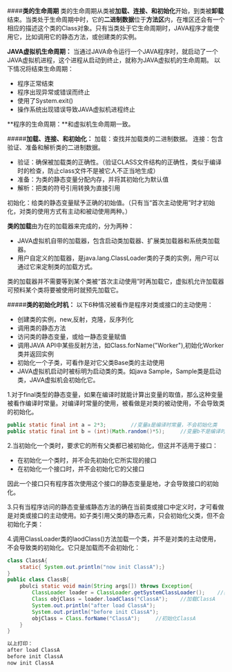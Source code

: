 ####**类的生命周期**
类的生命周期从类被**加载、连接、和初始化**开始，到类被**卸载**结束。当类处于生命周期中时，它的**二进制数据**位于**方法区**内，在堆区还会有一个相应的描述这个类的Class对象。只有当类处于它生命周期时，JAVA程序才能使用它，比如调用它的静态方法，或创建类的实例。

**JAVA虚拟机生命周期：**
当通过JAVA命令运行一个JAVA程序时，就启动了一个JAVA虚拟机进程，这个进程从启动到终止，就称为JAVA虚拟机的生命周期。
以下情况将结束生命周期：
* 程序正常结束
* 程序出现异常或错误而终止
* 使用了System.exit()
* 操作系统出现错误导致JAVA虚拟机进程终止

**程序的生命周期：**和虚拟机生命周期一致。

#####**加载、连接、和初始化：**
加载：查找并加载类的二进制数据。
连接：包含验证、准备和解析类的二进制数据。
* 验证：确保被加载类的正确性。（验证CLASS文件结构的正确性，类似于编译时的检查，防止class文件不是被它人不正当地生成）
* 准备：为类的静态变量分配内存，并将其初始化为默认值
* 解析：把类的符号引用转换为直接引用

初始化：给类的静态变量赋予正确的初始值。（只有当“首次主动使用”时才初始化，对类的使用方式有主动和被动使用两种。）

**类的加载**由为在的加载器来完成的，分为两种：
* JAVA虚拟机自带的加载器，包含启动类加载器、扩展类加载器和系统类加载器。
* 用户自定义的加载器，是java.lang.ClassLoader类的子类的实例，用户可以通过它来定制类的加载方式。

类的加载器并不需要等到某个类被“首次主动使用”时再加载它，虚拟机允许加载器可预料某个类将要被使用时就预先加载它。

#####**类的初始化时机：**
以下6种情况被看作是程序对类或接口的主动使用：
* 创建类的实例，new,反射，克隆，反序列化
* 调用类的静态方法
* 访问类的静态变量，或给一静态变量赋值
* 调用JAVA API中某些反射方法，如Class.forName("Worker"),初始化Worker类并返回实例
* 初始化一个子类，可看作是对它父类Base类的主动使用
* JAVA虚拟机启动时被标明为启动类的类。如java Sample，Sample类是启动类，JAVA虚拟机会初始化它。

1.对于final类型的静态变量，如果在编译时就能计算出变量的取值，那么这种变量被看作编译时常量。对编译时常量的使用，被看做是对类的被动使用，不会导致类的初始化。
```java
public static final int a = 2*3;		//变量a是编译时常量，不会初始化类
public static final int b = (int)(Math.random()*5);		//变量b不是编译时常量，会初始化
```
2.当初始化一个类时，要求它的所有父类都已被初始化，但这并不适用于接口：
* 在初始化一个类时，并不会先初始化它所实现的接口
* 在初始化一个接口时，并不会初始化它的父接口

因此一个接口只有程序首次使用这个接口的静态变量是地，才会导致接口的初始化。

3.只有当程序访问的静态变量彧静态方法的确在当前类或接口中定义时，才可看做是对类或接口的主动使用。如子类引用父类的静态元素，只会初始化父类，但不会初始化子类：

4.调用ClassLoader类的laodClass()方法加载一个类，并不是对类的主动使用，不会导致类的初始化。它只是加载而不会初始化：
```java
class ClassA{
	static{ System.out.println("now init ClassA");}
}
public class ClassB{
	pbulci static void main(String args[]) throws Exception{
    	ClassLoader loader = ClassLoader.getSystemClassLoader();	//获得系统类加载器
        Class objClass = loader.loadClass("ClassA");	//加载ClassA
        System.out.println("after load ClassA");
        System.out.println("before init ClassA");
        objClass = Class.forName("ClassA");		//初始化ClassA
    }
}

以上打印：
after load ClassA
before init ClassA
now init ClassA
```












































